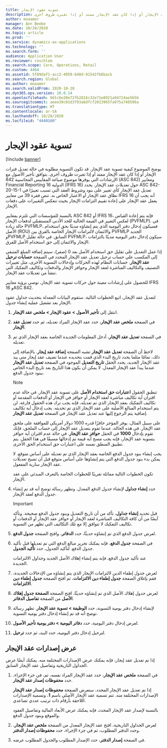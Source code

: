 ```yaml
---
title: تسوية عقود الإيجار
description: يوضح الموضوع كيفية تسوية عقد الإيجار. قد تكون التسوية مطلوبة في حالة تعديل فترات الإيجار أو إذا كان عقد الإيجار ممتد أو إذا تغيرت ظروف أخرى.
author: moaamer
manager: Ann Beebe
ms.date: 10/28/2020
ms.topic: article
ms.prod: ''
ms.service: dynamics-ax-applications
ms.technology: ''
ms.search.form: ''
audience: Application User
ms.reviewer: roschlom
ms.search.scope: Core, Operations, Retail
ms.custom: 4464
ms.assetid: 5f89daf1-acc2-4959-b48d-91542fb6bacb
ms.search.region: Global
ms.author: moaamer
ms.search.validFrom: 2020-10-28
ms.dyn365.ops.version: 10.0.14
ms.openlocfilehash: 9d1c6e20e72fb2816c32e71e8921a94724ae5656
ms.sourcegitcommit: aeee39c01d3f93a6dfcf2013965fa975a740596a
ms.translationtype: HT
ms.contentlocale: ar-SA
ms.lasthandoff: 10/28/2020
ms.locfileid: "4440160"
---
```

# <a name="adjust-leases"></a>تسوية عقود الإيجار

[!include [banner](../includes/banner.md)]

يوضح الموضوع كيفية تسوية عقد الإيجار. قد تكون التسوية مطلوبة في حالة تعديل فترات الإيجار أو إذا كان عقد الإيجار ممتد أو إذا تغيرت ظروف أخرى. يتوافق تأجير الأصول مع الإرشادات التي يوفرها موضوع صياغة المقاييس المحاسبية 842 (ASC 842) ومعايير Financial Reporting الدولية 16 (IFRS 16) حول تعديلات عقد الإيجار. يحدد ASC 842-20-15-1 تعديل عقد الإيجار كأي تغيير على بنود وشروط العقد التي تسبب تغييرًا في نطاق عقد الإيجار أو الاعتبار الخاص به. تنص فقرة 39 من معايير IFRS 16 أنه يجب أن يعمل عقد الإيجار على إعادة تقييم التزامات الإيجار بحيث تنعكس التغييرات على دفعات الإيجار.

بالنسبة للمؤسسات التي تلتزم بمعايير ASC 842 أو IFRS 16، فإنه يتم إعادة القياس لعكس التغيير في القيمة الحالية للحد الأدنى المستقبلي لدفعات الإيجار (PVFMLP). في حالة زيادة PVFMLP، فسيكون إدخال دفتر اليومية الذي يتم إنشاؤه مدينًا بحق استخدام الأصل (ROU) والائتمان لالتزامات الإيجار الخاصة بالفرق بين PVFMLP الجديد وPVFMLP السابق. في حالة تقليل PVFMLP، سيكون إدخال دفتر اليومية مدينًا بالتزامات الإيجار والائتمان إلى حق استخدام الأصل للفرق.

إذا عمل التعديل على تقليل حق استخدام الأصل بعد 0 (صفر)، سيتم إضافة المبلغ المتبقي إلى المكسب علي حساب ترحيل تعديل عقد الإيجار المحدد في الصفحة **حسابات ترحيل عقد الإيجار**. حسابات النظام لهذه الحركات وإدخالات التسوية الأخرى، مثل تغييرات التصنيف والتكاليف المباشرة لعقد الإيجار وحوافز الإيجار والدفعات وتكاليف التفكيك التي تنشأ من تعديلات عقد الإيجار.

للحصول على إرشادات معينة حول حركات تسوية عقد الإيجار، نوصي برؤية معايير IFRS 16 وASC 842.

لتعديل عقد الإيجار، اتبع الخطوات التالية. ستقوم البيانات المعدلة بتحديث جداول عقود الإيجار بعد تشغيل عملية إنشاء جدول.

1. انتقل إلى **تأجير الأصول \> عقود الإيجار \> ملخص عقد الإيجار**.
2. في الصفحة **ملخص عقد الإيجار**، حدد عقد الإيجار المراد تعديله، ثم حدد **تعديل عقد الإيجار**.
3. في الصفحة **تعديل عقد الإيجار**، أدخل المعلومات الجديدة الخاصة بعقد الإيجار الذي تم تعديله.

    لاحظ أن الصفحة **تعديل عقد الإيجار** تشبه الصفحة **إضافة عقد إيجار**. بالإضافة إلى ذلك، تمامًا مثلما يحدد تاريخ البدء الذي قمت بتحديده عندما تضيف عقد إيجار متى يبد عقد الإيجار الجديد، يحدد الحقل **تاريخ التعديل** الموجود في الصفحة **تعديل عقد الإيجار** عندما يبدأ عقد الإيجار المعدل. لا يمكن أن يكون هذا التاريخ بعد تاريخ البدء الخاص ببنود جدول الدفع.

    > [!NOTE]
    > تنطبق الحقول **اعتبارات حق استخدام الأصل** على تسوية عقد الإيجار. في حالة عدم اقتران أية تكاليف مباشرة لعقد الإيجار أو حوافز في الإيجار أو الدفعات المقدمة أو تكاليف التفكيك بعقد الإيجار الذي تم تعديله، فإنه يجب ترك هذه الحقول فارغة. لن يتم استخدام المبالغ الأصلية على عقد الإيجار الذي تم تحديثه. يجب إدخال أية تكاليف إضافية يتم الرجوع إليها عند تعديل عقد الإيجار في الصفحة **تعديل عقد الإيجار**.
    > 
    > على سبيل المثال، يوفر المؤجر حافزًا قدره 1000 دولار أمريكي للموافقة على ملحق عقد الإيجار. في هذه الحالة، عندما تقوم بتعديل عقد الإيجار إلى حساب الملحق، فإنك تقوم بإدخال **1000** في الحقل **حوافز عقد الإيجار**. في حالة عدم اقتران أية حوافز بتسوية عقد الإيجار، فإنه يجب مسح أية قيمة تم إدخالها مسبقًا في هذا الحقل. يتم تطبيق المنطق نفسه على اعتبارات حق استخدام الحق الأخرى.

    يجب إنشاء بنود جدول الدفع الخاصة بعقد الإيجار الذي تم تعديله على أساس متوقع. لا يمكن بدء بنود جدول الدفع التي يتم إنشاؤها على أساس متوقع قبل أن تصبح تعديلات عقد الإيجار سارية المفعول.

    تكون الخطوات التالية مماثلة تقريبًا للخطوات الخاصة بالتعرف المبدئي على عقد الإيجار.

4. حدد **إنشاء جداول** لإنشاء جدول الدفع المعدل. وتظهر رسالة توضح أنه قد تم إنشاء جدول الدفع لعقد الإيجار.

    > [!IMPORTANT]
    > قبل تحديد **إنشاء جداول**، تأكد من أن تاريخ التعديل وبنود جدول الدفع صحيحة. وتأكد أيضًا من أن كافة التكاليف المباشرة لعقد الإيجار أو حوافز عقد الإيجار أو الدفعات أو تكاليف التفكيك لا تتوافق إلا مع تلك التكاليف التي تظهر من التسوية.

5. لعرض جدول الدفع الذي تم إنشاؤه حديثًا، حدد **الدفاتر**، وافتح الصفحة **جدول الدفع**.
6. في الصفحة **جدول الدفع**، فإنه يمكنك تحرير مبالغ الدفع التي تم تعديلها قبل تأكيد جدول الدفع. لتأكيد الجدول، حدد **تأكيد الجدول**.

    عند تأكيد جدول الدفع، فإنه يتم إنشاء إهلاك الأصل الجديد وجداول الالتزامات الجديدة.

7. لعرض جدول إطفاء الدين لالتزامات الإيجار الذي يتم إنشاؤه من الإدخالات الجديدة، فقم بإغلاق الصفحة **جدول إطفاء دين الالتزامات**، ثم افتح الصفحة **جدول إطفاء دين الالتزامات**.
8. لعرض جدول إهلاك الأصل الذي تم إنشاؤه حديثًا، افتح الصفحة **الصفحة جدول إهلاك الأصل** من الصفحة **تفاصيل الدفاتر**.
9. لإنشاء إدخال دفتر يومية التسوية، حدد **الوظيفة \> تسوية عقد الإيجار**. تظهر رسالة توضح أنه قد تم إنشاء إدخال دفتر يومية التسوية. 
10. لعرض إدخال دفتر اليومية، حدد **دفاتر اليومية \> دفتر يومية تأجير الأصول**.
11. لترحيل إدخال دفتر اليومية، حدد البند، ثم حدد **ترحيل**.

## <a name="view-lease-versions"></a>عرض إصدارات عقد الإيجار

إذا تم تعديل عقد إيجار، فإنه يمكنك عرض الإصدارات المختلفة منه. يمكنك أيضًا عرض الجداول التاريخية وتفاصيل عقد الإيجار السابق.

1.  في الصفحة **ملخص عقد الإيجار**، حدد عقد الإيجار المراد نفسه، ثم، في جزء الإجراء، حدد **محفوظات إصدار عقد الإيجار**.

    إذا تم تعديل عقد الإيجار المحدد، ستعرض الصفحة **محفوظات إصدار عقد الإيجار** الإصدارات المختلفة منه. تتم تسمية عقد الإيجار الأصلي باسم **1**، وتسمية الإصدارات اللاحقة بأرقام ذات ترتيب عددي تصاعدي.

    بالنسبة لإصدار عقد الإيجار المحدد، فإنه يمكنك عرض الأبعاد المالية وتفاصيل العقود والموقع وبنود جدول الدفع.

2. لعرض الجداول التاريخية، افتح عقد الإيجار المعدل من الصفحة **ملخص عقد الإيجار**، وحدد الدفتر المطلوب، ثم في جزء الإجراء، حدد **محفوظات إصدار الدفتر**.
3. في الصفحة **إصدار الدفتر**، حدد الإصدار المطلوب والجدول المطلوب عرضه.
